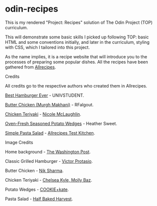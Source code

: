 # odin-recipes
This is my rendered "Project: Recipes" solution of The Odin Project (TOP) curriculum.

This will demonstrate some basic skills I picked up following TOP: basic HTML and some conventions initially, and later in the curriculum, styling with CSS, which I tailored into this project.

As the name implies, it is a recipe website that will introduce you to the processes of preparing some popular dishes. All the recipes have been gathered from [Allrecipes](https://www.allrecipes.com/).

Credits

All credits go to the respective authors who created them in Allrecipes.

[Best Hamburger Ever](https://www.allrecipes.com/recipe/72657/best-hamburger-ever/) - UNIVSTUDENT.

[Butter Chicken (Murgh Makhani)](https://www.allrecipes.com/recipe/246717/indian-butter-chicken-chicken-makhani/) - RFalgout.

[Chicken Teriyaki](https://www.allrecipes.com/chicken-teriyaki-recipe-8641256) - [Nicole McLaughlin](https://www.allrecipes.com/author/nicole-mclaughlin/).

[Oven-Fresh Seasoned Potato Wedges](https://www.allrecipes.com/recipe/199575/oven-fresh-seasoned-potato-wedges/) - Heather Sweet.

[Simple Pasta Salad](https://www.allrecipes.com/recipe/86353/simple-pasta-salad/) - [Allrecipes Test Kitchen](https://www.allrecipes.com/allrecipes-test-kitchen-7553892).

Image Credits

Home background - [The Washington Post](https://www.washingtonpost.com/wellness/2024/05/08/ultraprocessed-junk-food-health-risks/).

Classic Grilled Hamburger - [Victor Protasio](https://www.foodandwine.com/recipes/crispy-comte-cheeseburgers).

Butter Chicken - [Nik Sharma](https://niksharmacooks.com/butter-chicken/).

Chicken Teriyaki - [Chelsea Kyle, Molly Baz](https://www.epicurious.com/recipes/food/views/chicken-teriyaki).

Potato Wedges - [COOKIE+kate](https://cookieandkate.com/crispy-baked-potato-wedges-recipe/).

Pasta Salad - [Half Baked Harvest](https://www.halfbakedharvest.com/street-corn-pasta-salad/).
